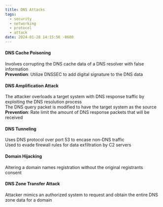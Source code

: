 ```yaml
---
title: DNS Attacks
tags:
  - security
  - networking
  - protocol
  - attack
date: 2024-01-28 14:15:56 -0600
---
```


#### DNS Cache Poisoning
Involves corrupting the DNS cache data of a DNS resolver with false information  
**Prevention**: Utilize DNSSEC to add digital signature to the DNS data 

#### DNS Amplification Attack
The attacker overloads a target system with DNS response traffic by exploiting the DNS resolution process  
The DNS query packet is modified to have the target system as the source  
**Prevention**: Rate limit the amount of DNS response packets that will be received

#### DNS Tunneling
Uses DNS protocol over port 53 to encase non-DNS traffic  
Used to evade firewall rules for data exfiltration by C2 servers

#### Domain Hijacking
Altering a domain names registration without the original registrants consent

#### DNS Zone Transfer Attack
Attacker mimics an authorized system to request and obtain the entire DNS zone data for a domain
